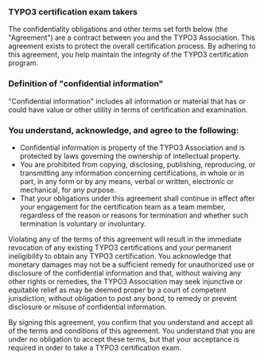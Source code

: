 ### TYPO3 certification exam takers

The confidentiality obligations and other terms set forth below (the "Agreement") are a contract  between you  and the
TYPO3 Association. This agreement exists to protect the overall  certification process. By adhering to this  agreement,
you help maintain the integrity of the TYPO3 certification program.

### Definition of "confidential information"

"Confidential information" includes all information or material that has or could have
value or other utility in terms of certification and examination.

### You understand, acknowledge, and agree to the following:

* Confidential information is property of the TYPO3 Association and is protected by laws governing the ownership of intellectual property.
* You are prohibited from copying, disclosing, publishing, reproducing, or transmitting any information concerning certifications, in whole or in part, in any form or by any means, verbal or written, electronic or mechanical, for any purpose.
* That your obligations under this agreement shall continue in effect after your engagement for the certification team as a team member, regardless of the reason or reasons for termination and whether such termination is voluntary or involuntary.

Violating any of the terms of this agreement will result in the immediate revocation of any existing  TYPO3
certifications and your permanent ineligibility to obtain any TYPO3 certification. You acknowledge that monetary damages
may not be a sufficient remedy for unauthorized use or disclosure  of the confidential information and that, without
waiving any other rights or remedies, the TYPO3  Association may seek injunctive or equitable relief as may be deemed
proper by a court of competent  jurisdiction, without obligation to post any bond, to remedy or prevent disclosure or
misuse of confidential information.

By signing this agreement, you confirm that you understand and accept all of the terms and conditions  of this agreement.
You understand that you are under no obligation to accept these terms, but that  your acceptance is required in order to
take a TYPO3 certification exam.